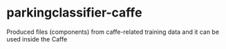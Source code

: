 # parkingclassifier-caffe

Produced files (components) from caffe-related training data
and it can be used inside the Caffe
